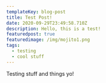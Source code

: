 ```yaml
---
templateKey: blog-post
title: Test Post!
date: 2020-09-29T23:49:58.710Z
description: Hello, this is a test!
featuredpost: true
featuredimage: /img/mojito1.png
tags:
  - testing
  - cool stuff
---
```

Testing stuff and things yo!